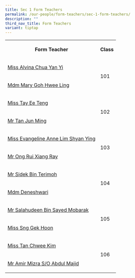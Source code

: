 ```yaml
---
title: Sec 1 Form Teachers
permalink: /our-people/form-teachers/sec-1-form-teachers/
description: ""
third_nav_title: Form Teachers
variant: tiptap
---
```

<table><tbody><tr><th rowspan="1" colspan="1"><p>Form Teacher</p></th><th rowspan="1" colspan="1"><p>Class</p></th></tr><tr><td rowspan="1" colspan="1"><p><a href="mailto:chua_yan_yi_alvina@schools.gov.sg" rel="noopener noreferrer nofollow" target="_blank">Miss Alvina Chua Yan Yi</a></p></td><td rowspan="2" colspan="1"><p>101</p></td></tr><tr><td rowspan="1" colspan="1"><p><a href="mailto:chan_wai_meng@schools.gov.sg" rel="noopener noreferrer nofollow" target="_blank">Mdm Mary Goh Hwee Ling</a></p></td></tr><tr><td rowspan="1" colspan="1"><p><a href="mailto:Tay_Ee_Teng@schools.gov.sg" rel="noopener noreferrer nofollow" target="_blank">Miss Tay Ee Teng</a></p></td><td rowspan="2" colspan="1"><p>102</p><p></p></td></tr><tr><td rowspan="1" colspan="1"><p><a href="mailto:Tan_Jun_Ming@schools.gov.sg" rel="noopener noreferrer nofollow" target="_blank">Mr Tan Jun Ming</a></p></td></tr><tr><td rowspan="1" colspan="1"><p><a href="mailto:Evangeline_Anne_Lim_Shyan@schools.gov.sg" rel="noopener noreferrer nofollow" target="_blank">Miss Evangeline Anne Lim Shyan Ying</a></p></td><td rowspan="2" colspan="1"><p>103</p></td></tr><tr><td rowspan="1" colspan="1"><p><a href="mailto:Ong_Rui_Xiang@schools.gov.sg" rel="noopener noreferrer nofollow" target="_blank">Mr Ong Rui Xiang Ray</a></p></td></tr><tr><td rowspan="1" colspan="1"><p><a href="mailto:Sidek_B_Terimoh@schools.gov.sg" rel="noopener noreferrer nofollow" target="_blank">Mr Sidek Bin Terimoh</a></p></td><td rowspan="2" colspan="1"><p>104</p></td></tr><tr><td rowspan="1" colspan="1"><p><a href="mailto:deneshwari_thurairaja_singam@schools.gov.sg" rel="noopener noreferrer nofollow" target="_blank">Mdm Deneshwari</a></p></td></tr><tr><td rowspan="1" colspan="1"><p><a href="mailto:Salahudeen_Sayed_Mobarak@schools.gov.sg" rel="noopener noreferrer nofollow" target="_blank">Mr Salahudeen Bin Sayed Mobarak</a></p></td><td rowspan="2" colspan="1"><p>105</p></td></tr><tr><td rowspan="1" colspan="1"><p><a href="mailto:Sng_Gek_Hoon@schools.gov.sg" rel="noopener noreferrer nofollow" target="_blank">Miss Sng Gek Hoon</a></p></td></tr><tr><td rowspan="1" colspan="1"><p><a href="mailto:Tan_Chwee_Kim@schools.gov.sg" rel="noopener noreferrer nofollow" target="_blank">Miss Tan Chwee Kim</a></p></td><td rowspan="2" colspan="1"><p>106</p></td></tr><tr><td rowspan="1" colspan="1"><p><a href="mailto:Amir_Mizra_Abdul_Majid@schools.gov.sg" rel="noopener noreferrer nofollow" target="_blank">Mr Amir Mizra S/O Abdul Majid</a></p></td></tr></tbody></table><p></p>